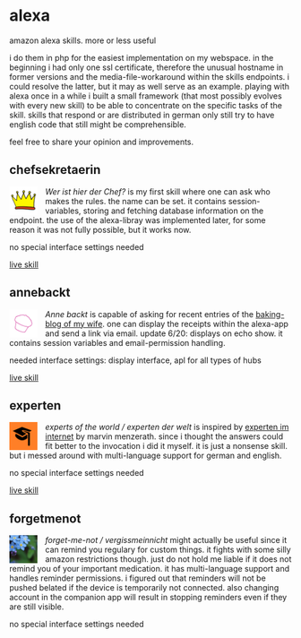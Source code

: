 # alexa
amazon alexa skills. more or less useful

i do them in php for the easiest implementation on my webspace.
in the beginning i had only one ssl certificate, therefore the unusual hostname in former versions and the media-file-workaround within the skills endpoints. i could resolve the latter, but it may as well serve as an example.
playing with alexa once in a while i built a small framework (that most possibly evolves with every new skill) to be able to concentrate on the specific tasks of the skill.
skills that respond or are distributed in german only still try to have english code that still might be comprehensible.

feel free to share your opinion and improvements.

## chefsekretaerin
<img src="assets/chefsekretaerin108.png" alt="chefsekretaerin skill logo" style="float:left; height:50px; padding-right:1em;" /> *Wer ist hier der Chef?* is my first skill where one can ask who makes the rules. the name can be set. it contains session-variables, storing and fetching database information on the endpoint. the use of the alexa-libray was implemented later, for some reason it was not fully possible, but it works now.

no special interface settings needed

[live skill](https://www.amazon.de/dp/B07B6NVYQP/)

## annebackt
<img src="assets/annebackt108.png" alt="annebackt skill logo" style="float:left; height:50px; padding-right:1em;" /> *Anne backt* is capable of asking for recent entries of the [baking-blog of my wife](https://annebackt.de). one can display the receipts within the alexa-app and send a link via email. update 6/20: displays on echo show.
it contains session variables and email-permission handling.

needed interface settings: display interface, apl for all types of hubs

[live skill](https://www.amazon.de/dp/B07LGDL4BV)

## experten
<img src="assets/experten108.png" alt="experten skill logo" style="float:left; height:50px; padding-right:1em;" /> *experts of the world / experten der welt* is inspired by [experten im internet](https://www.amazon.de/dp/B01N5PB05L) by marvin menzerath.
since i thought the answers could fit better to the invocation i did it myself. it is just a nonsense skill.
but i messed around with multi-language support for german and english.

no special interface settings needed

[live skill](https://www.amazon.de/dp/B07Q1C8Z61)

## forgetmenot
<img src="assets/forgetmenot108.png" alt="remind me skill logo" style="float:left; height:50px; padding-right:1em;" /> *forget-me-not / vergissmeinnicht* might actually be useful since it can remind you regulary for custom things. it fights with some silly amazon restrictions though. just do not hold me liable if it does not remind you of your important medication. it has multi-language support and handles reminder permissions. i figured out that reminders will not be pushed belated if the device is temporarily not connected. also changing account in the companion app will result in stopping reminders even if they are still visible.

no special interface settings needed
